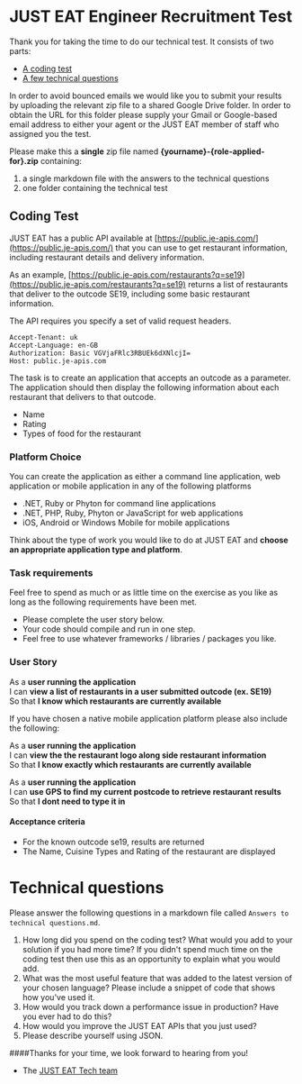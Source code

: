 JUST EAT Engineer Recruitment Test
==================================

Thank you for taking the time to do our technical test. It consists of two parts:

* [A coding test](#coding-test)
* [A few technical questions](#technical-questions)

In order to avoid bounced emails we would like you to submit your results by uploading the relevant zip file to a shared Google Drive folder. In order to obtain the URL for this folder please supply your Gmail or Google-based email address to either your agent or the JUST EAT member of staff who assigned you the test.

Please make this a **single** zip file named **{yourname}-{role-applied-for}.zip** containing:

1. a single markdown file with the answers to the technical questions
2. one folder containing the technical test

## Coding Test

JUST EAT has a public API available at [https://public.je-apis.com/](https://public.je-apis.com/) that you can use to get restaurant information, including restaurant details and delivery information.

As an example, [https://public.je-apis.com/restaurants?q=se19](https://public.je-apis.com/restaurants?q=se19) returns a list of restaurants that deliver to the outcode SE19, including some basic restaurant information.

The API requires you specify a set of valid request headers.

    Accept-Tenant: uk
    Accept-Language: en-GB
    Authorization: Basic VGVjaFRlc3RBUEk6dXNlcjI=
    Host: public.je-apis.com

The task is to create an application that accepts an outcode as a parameter. The application should then display the following information about each restaurant that delivers to that outcode.

- Name
- Rating
- Types of food for the restaurant

### Platform Choice

You can create the application as either a command line application, web application or mobile application in any of the following platforms

- .NET, Ruby or Phyton for command line applications
- .NET, PHP, Ruby, Phyton or JavaScript for web applications
- iOS, Android or Windows Mobile for mobile applications

Think about the type of work you would like to do at JUST EAT and **choose an appropriate application type and platform**.

### Task requirements

Feel free to spend as much or as little time on the exercise as you like as long as the following requirements have been met.  

- Please complete the user story below.
- Your code should compile and run in one step.
- Feel free to use whatever frameworks / libraries / packages you like.

### User Story

As a **user running the application**  
I can **view a list of restaurants in a user submitted outcode (ex. SE19)**  
So that **I know which restaurants are currently available**

If you have chosen a native mobile application platform please also include the following:

As a **user running the application**  
I can **view the the restaurant logo along side restaurant information**  
So that **I know exactly which restaurants are currently available**

As a **user running the application**  
I can **use GPS to find my current postcode to retrieve restaurant results**  
So that **I dont need to type it in**

#### Acceptance criteria

- For the known outcode se19, results are returned
- The Name, Cuisine Types and Rating of the restaurant are displayed

# Technical questions

Please answer the following questions in a markdown file called `Answers to technical questions.md`.

1. How long did you spend on the coding test? What would you add to your solution if you had more time? If you didn't spend much time on the coding test then use this as an opportunity to explain what you would add.
2. What was the most useful feature that was added to the latest version of your chosen language? Please include a snippet of code that shows how you've used it.
3. How would you track down a performance issue in production? Have you ever had to do this?
4. How would you improve the JUST EAT APIs that you just used?
5. Please describe yourself using JSON.


####Thanks for your time, we look forward to hearing from you!
- The [JUST EAT Tech team](http://github.com/justeat)
